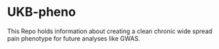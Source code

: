 # UKB-pheno
This Repo holds information about creating a clean chronic wide spread pain phenotype for future analyses like GWAS. 
